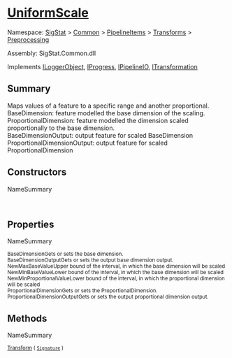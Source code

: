 # [UniformScale](./UniformScale.md)

Namespace: [SigStat]() > [Common](./../../../README.md) > [PipelineItems]() > [Transforms]() > [Preprocessing](./README.md)

Assembly: SigStat.Common.dll

Implements [ILoggerObject](./../../../ILoggerObject.md), [IProgress](./../../../Helpers/IProgress.md), [IPipelineIO](./../../../Pipeline/IPipelineIO.md), [ITransformation](./../../../ITransformation.md)

## Summary
Maps values of a feature to a specific range and another proportional.  <br>BaseDimension: feature modelled the base dimension of the scaling. <br>ProportionalDimension: feature modelled the dimension scaled proportionally to the base dimension. <br>BaseDimensionOutput: output feature for scaled BaseDimension<br>ProportionalDimensionOutput: output feature for scaled ProportionalDimension

## Constructors

NameSummary

<sub></sub><sub></sub><br>


## Properties

NameSummary

<sub>BaseDimension</sub><sub>Gets or sets the base dimension.</sub><br>
<sub>BaseDimensionOutput</sub><sub>Gets or sets the output base dimension output.</sub><br>
<sub>NewMaxBaseValue</sub><sub>Upper bound of the interval, in which the base dimension will be scaled</sub><br>
<sub>NewMinBaseValue</sub><sub>Lower bound of the interval, in which the base dimension will be scaled</sub><br>
<sub>NewMinProportionalValue</sub><sub>Lower bound of the interval, in which the proportional dimension will be scaled</sub><br>
<sub>ProportionalDimension</sub><sub>Gets or sets the ProportionalDimension.</sub><br>
<sub>ProportionalDimensionOutput</sub><sub>Gets or sets the output proportional dimension output.</sub><br>


## Methods

NameSummary

<sub>[Transform](./Methods/UniformScale-100663843.md) ( [`Signature`](./../../../Signature.md) )</sub><sub></sub><br>


